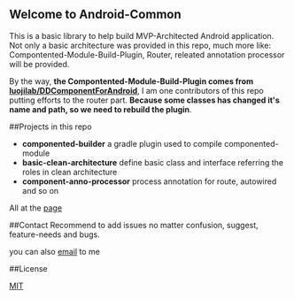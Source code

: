 ## Welcome to Android-Common

This is a basic library to help build MVP-Architected Android application. Not only a basic architecture 
was provided in this repo, much more like: Compontented-Module-Build-Plugin, Router, releated annotation processor will be provided.

By the way, **the  Compontented-Module-Build-Plugin comes from [luojilab/DDComponentForAndroid](https://github.com/luojilab/DDComponentForAndroid)**, I am one contributors of this repo putting efforts to the router part. **Because some classes has changed it's name and path, so we need to rebuild the plugin**.


##Projects in this repo

* **componented-builder** a gradle plugin used to compile componented-module
* **basic-clean-architecture**
define basic class and interface referring the roles in clean architecture
* **component-anno-processor** process annotation for route, autowired and so on


All at the [page](https://github.com/leobert-lan/android-common/projects)

##Contact
Recommend to add issues no matter confusion, suggest, feature-needs and bugs.

you can also [email](leobert.l@hotmail.com) to me



##License

[MIT](https://opensource.org/licenses/MIT)